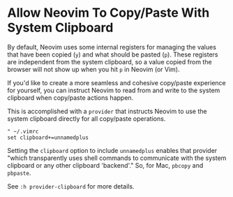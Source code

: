 # Allow Neovim To Copy/Paste With System Clipboard

By default, Neovim uses some internal registers for managing the values that
have been copied (`y`) and what should be pasted (`p`). These registers are
independent from the system clipboard, so a value copied from the browser will
not show up when you hit `p` in Neovim (or Vim).

If you'd like to create a more seamless and cohesive copy/paste experience for
yourself, you can instruct Neovim to read from and write to the system
clipboard when copy/paste actions happen.

This is accomplished with a `provider` that instructs Neovim to use the system
clipboard directly for all copy/paste operations.

```vimscript
" ~/.vimrc
set clipboard+=unnamedplus
```

Setting the `clipboard` option to include `unnamedplus` enables that provider
"which transparently uses shell commands to communicate with the system
clipboard or any other clipboard 'backend'." So, for Mac, `pbcopy` and
`pbpaste`.

See `:h provider-clipboard` for more details.
